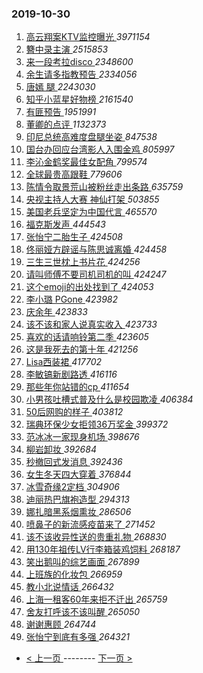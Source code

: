 ### 2019-10-30 
1. [ 高云翔案KTV监控曝光 ](https://s.weibo.com/weibo?q=%23%E9%AB%98%E4%BA%91%E7%BF%94%E6%A1%88KTV%E7%9B%91%E6%8E%A7%E6%9B%9D%E5%85%89%23&Refer=top) *3971154*
1. [ 簪中录主演 ](https://s.weibo.com/weibo?q=%23%E7%B0%AA%E4%B8%AD%E5%BD%95%E4%B8%BB%E6%BC%94%23&Refer=top) *2515853*
1. [ 来一段考拉disco ](https://s.weibo.com/weibo?q=%23%E6%9D%A5%E4%B8%80%E6%AE%B5%E8%80%83%E6%8B%89disco%23&topic_ad=1&Refer=top) *2348600*
1. [ 余生请多指教预告 ](https://s.weibo.com/weibo?q=%23%E4%BD%99%E7%94%9F%E8%AF%B7%E5%A4%9A%E6%8C%87%E6%95%99%E9%A2%84%E5%91%8A%23&Refer=top) *2334056*
1. [ 唐嫣 腿 ](https://s.weibo.com/weibo?q=%E5%94%90%E5%AB%A3%20%E8%85%BF&Refer=top) *2243030*
1. [ 知乎小蓝星好物榜 ](https://s.weibo.com/weibo?q=%23%E7%9F%A5%E4%B9%8E%E5%B0%8F%E8%93%9D%E6%98%9F%E5%A5%BD%E7%89%A9%E6%A6%9C%23&topic_ad=1&Refer=top) *2161540*
1. [ 有匪预告 ](https://s.weibo.com/weibo?q=%23%E6%9C%89%E5%8C%AA%E9%A2%84%E5%91%8A%23&Refer=top) *1951991*
1. [ 董卿的点评 ](https://s.weibo.com/weibo?q=%E8%91%A3%E5%8D%BF%E7%9A%84%E7%82%B9%E8%AF%84&Refer=top) *1132373*
1. [ 印尼总统高难度盘腿坐姿 ](https://s.weibo.com/weibo?q=%23%E5%8D%B0%E5%B0%BC%E6%80%BB%E7%BB%9F%E9%AB%98%E9%9A%BE%E5%BA%A6%E7%9B%98%E8%85%BF%E5%9D%90%E5%A7%BF%23&Refer=top) *847538*
1. [ 国台办回应台湾影人入围金鸡 ](https://s.weibo.com/weibo?q=%23%E5%9B%BD%E5%8F%B0%E5%8A%9E%E5%9B%9E%E5%BA%94%E5%8F%B0%E6%B9%BE%E5%BD%B1%E4%BA%BA%E5%85%A5%E5%9B%B4%E9%87%91%E9%B8%A1%23&Refer=top) *805997*
1. [ 李沁金鹤奖最佳女配角 ](https://s.weibo.com/weibo?q=%23%E6%9D%8E%E6%B2%81%E9%87%91%E9%B9%A4%E5%A5%96%E6%9C%80%E4%BD%B3%E5%A5%B3%E9%85%8D%E8%A7%92%23&Refer=top) *799574*
1. [ 全球最贵高跟鞋 ](https://s.weibo.com/weibo?q=%23%E5%85%A8%E7%90%83%E6%9C%80%E8%B4%B5%E9%AB%98%E8%B7%9F%E9%9E%8B%23&Refer=top) *779606*
1. [ 陈情令取景荒山被粉丝走出条路 ](https://s.weibo.com/weibo?q=%23%E9%99%88%E6%83%85%E4%BB%A4%E5%8F%96%E6%99%AF%E8%8D%92%E5%B1%B1%E8%A2%AB%E7%B2%89%E4%B8%9D%E8%B5%B0%E5%87%BA%E6%9D%A1%E8%B7%AF%23&Refer=top) *635759*
1. [ 央视主持人大赛 神仙打架 ](https://s.weibo.com/weibo?q=%E5%A4%AE%E8%A7%86%E4%B8%BB%E6%8C%81%E4%BA%BA%E5%A4%A7%E8%B5%9B%20%E7%A5%9E%E4%BB%99%E6%89%93%E6%9E%B6&Refer=top) *503855*
1. [ 美国老兵坚定为中国代言 ](https://s.weibo.com/weibo?q=%23%E7%BE%8E%E5%9B%BD%E8%80%81%E5%85%B5%E5%9D%9A%E5%AE%9A%E4%B8%BA%E4%B8%AD%E5%9B%BD%E4%BB%A3%E8%A8%80%23&Refer=top) *465570*
1. [ 福克斯发声 ](https://s.weibo.com/weibo?q=%23%E7%A6%8F%E5%85%8B%E6%96%AF%E5%8F%91%E5%A3%B0%23&Refer=top) *444543*
1. [ 张怡宁二胎生子 ](https://s.weibo.com/weibo?q=%23%E5%BC%A0%E6%80%A1%E5%AE%81%E4%BA%8C%E8%83%8E%E7%94%9F%E5%AD%90%23&Refer=top) *424508*
1. [ 佟丽娅方辟谣与陈思诚离婚 ](https://s.weibo.com/weibo?q=%23%E4%BD%9F%E4%B8%BD%E5%A8%85%E6%96%B9%E8%BE%9F%E8%B0%A3%E4%B8%8E%E9%99%88%E6%80%9D%E8%AF%9A%E7%A6%BB%E5%A9%9A%23&Refer=top) *424458*
1. [ 三生三世枕上书片花 ](https://s.weibo.com/weibo?q=%23%E4%B8%89%E7%94%9F%E4%B8%89%E4%B8%96%E6%9E%95%E4%B8%8A%E4%B9%A6%E7%89%87%E8%8A%B1%23&Refer=top) *424256*
1. [ 请叫师傅不要司机司机的叫 ](https://s.weibo.com/weibo?q=%23%E8%AF%B7%E5%8F%AB%E5%B8%88%E5%82%85%E4%B8%8D%E8%A6%81%E5%8F%B8%E6%9C%BA%E5%8F%B8%E6%9C%BA%E7%9A%84%E5%8F%AB%23&Refer=top) *424247*
1. [ 这个emoji的出处找到了 ](https://s.weibo.com/weibo?q=%23%E8%BF%99%E4%B8%AAemoji%E7%9A%84%E5%87%BA%E5%A4%84%E6%89%BE%E5%88%B0%E4%BA%86%23&Refer=top) *424053*
1. [ 李小璐 PGone ](https://s.weibo.com/weibo?q=%E6%9D%8E%E5%B0%8F%E7%92%90%20PGone&Refer=top) *423982*
1. [ 庆余年 ](https://s.weibo.com/weibo?q=%E5%BA%86%E4%BD%99%E5%B9%B4&Refer=top) *423833*
1. [ 该不该和家人说真实收入 ](https://s.weibo.com/weibo?q=%23%E8%AF%A5%E4%B8%8D%E8%AF%A5%E5%92%8C%E5%AE%B6%E4%BA%BA%E8%AF%B4%E7%9C%9F%E5%AE%9E%E6%94%B6%E5%85%A5%23&Refer=top) *423733*
1. [ 喜欢的话请响铃第二季 ](https://s.weibo.com/weibo?q=%23%E5%96%9C%E6%AC%A2%E7%9A%84%E8%AF%9D%E8%AF%B7%E5%93%8D%E9%93%83%E7%AC%AC%E4%BA%8C%E5%AD%A3%23&Refer=top) *423605*
1. [ 这是我死去的第十年 ](https://s.weibo.com/weibo?q=%23%E8%BF%99%E6%98%AF%E6%88%91%E6%AD%BB%E5%8E%BB%E7%9A%84%E7%AC%AC%E5%8D%81%E5%B9%B4%23&Refer=top) *421256*
1. [ Lisa西装裙 ](https://s.weibo.com/weibo?q=%23Lisa%E8%A5%BF%E8%A3%85%E8%A3%99%23&Refer=top) *417702*
1. [ 李敏镐新剧路透 ](https://s.weibo.com/weibo?q=%23%E6%9D%8E%E6%95%8F%E9%95%90%E6%96%B0%E5%89%A7%E8%B7%AF%E9%80%8F%23&Refer=top) *416116*
1. [ 那些年你站错的cp ](https://s.weibo.com/weibo?q=%23%E9%82%A3%E4%BA%9B%E5%B9%B4%E4%BD%A0%E7%AB%99%E9%94%99%E7%9A%84cp%23&Refer=top) *411654*
1. [ 小男孩吐槽式普及什么是校园欺凌 ](https://s.weibo.com/weibo?q=%23%E5%B0%8F%E7%94%B7%E5%AD%A9%E5%90%90%E6%A7%BD%E5%BC%8F%E6%99%AE%E5%8F%8A%E4%BB%80%E4%B9%88%E6%98%AF%E6%A0%A1%E5%9B%AD%E6%AC%BA%E5%87%8C%23&Refer=top) *406384*
1. [ 50后网购的样子 ](https://s.weibo.com/weibo?q=%2350%E5%90%8E%E7%BD%91%E8%B4%AD%E7%9A%84%E6%A0%B7%E5%AD%90%23&Refer=top) *403812*
1. [ 瑞典环保少女拒领36万奖金 ](https://s.weibo.com/weibo?q=%23%E7%91%9E%E5%85%B8%E7%8E%AF%E4%BF%9D%E5%B0%91%E5%A5%B3%E6%8B%92%E9%A2%8636%E4%B8%87%E5%A5%96%E9%87%91%23&Refer=top) *399372*
1. [ 范冰冰一家现身机场 ](https://s.weibo.com/weibo?q=%23%E8%8C%83%E5%86%B0%E5%86%B0%E4%B8%80%E5%AE%B6%E7%8E%B0%E8%BA%AB%E6%9C%BA%E5%9C%BA%23&Refer=top) *398676*
1. [ 柳岩卸妆 ](https://s.weibo.com/weibo?q=%E6%9F%B3%E5%B2%A9%E5%8D%B8%E5%A6%86&Refer=top) *392684*
1. [ 秒撤回式发消息 ](https://s.weibo.com/weibo?q=%23%E7%A7%92%E6%92%A4%E5%9B%9E%E5%BC%8F%E5%8F%91%E6%B6%88%E6%81%AF%23&Refer=top) *392436*
1. [ 女生冬天四大穿着 ](https://s.weibo.com/weibo?q=%23%E5%A5%B3%E7%94%9F%E5%86%AC%E5%A4%A9%E5%9B%9B%E5%A4%A7%E7%A9%BF%E7%9D%80%23&Refer=top) *376844*
1. [ 冰雪奇缘2定档 ](https://s.weibo.com/weibo?q=%23%E5%86%B0%E9%9B%AA%E5%A5%87%E7%BC%982%E5%AE%9A%E6%A1%A3%23&Refer=top) *304906*
1. [ 迪丽热巴旗袍造型 ](https://s.weibo.com/weibo?q=%23%E8%BF%AA%E4%B8%BD%E7%83%AD%E5%B7%B4%E6%97%97%E8%A2%8D%E9%80%A0%E5%9E%8B%23&Refer=top) *294313*
1. [ 娜扎暗黑系烟熏妆 ](https://s.weibo.com/weibo?q=%23%E5%A8%9C%E6%89%8E%E6%9A%97%E9%BB%91%E7%B3%BB%E7%83%9F%E7%86%8F%E5%A6%86%23&Refer=top) *286506*
1. [ 喷鼻子的新流感疫苗来了 ](https://s.weibo.com/weibo?q=%23%E5%96%B7%E9%BC%BB%E5%AD%90%E7%9A%84%E6%96%B0%E6%B5%81%E6%84%9F%E7%96%AB%E8%8B%97%E6%9D%A5%E4%BA%86%23&Refer=top) *271452*
1. [ 该不该收异性送的贵重礼物 ](https://s.weibo.com/weibo?q=%23%E8%AF%A5%E4%B8%8D%E8%AF%A5%E6%94%B6%E5%BC%82%E6%80%A7%E9%80%81%E7%9A%84%E8%B4%B5%E9%87%8D%E7%A4%BC%E7%89%A9%23&Refer=top) *268830*
1. [ 用130年祖传LV行李箱装鸡饲料 ](https://s.weibo.com/weibo?q=%E7%94%A8130%E5%B9%B4%E7%A5%96%E4%BC%A0LV%E8%A1%8C%E6%9D%8E%E7%AE%B1%E8%A3%85%E9%B8%A1%E9%A5%B2%E6%96%99&Refer=top) *268187*
1. [ 笑出鹅叫的综艺画面 ](https://s.weibo.com/weibo?q=%23%E7%AC%91%E5%87%BA%E9%B9%85%E5%8F%AB%E7%9A%84%E7%BB%BC%E8%89%BA%E7%94%BB%E9%9D%A2%23&Refer=top) *267899*
1. [ 上班族的化妆包 ](https://s.weibo.com/weibo?q=%23%E4%B8%8A%E7%8F%AD%E6%97%8F%E7%9A%84%E5%8C%96%E5%A6%86%E5%8C%85%23&Refer=top) *266959*
1. [ 教小北说情话 ](https://s.weibo.com/weibo?q=%23%E6%95%99%E5%B0%8F%E5%8C%97%E8%AF%B4%E6%83%85%E8%AF%9D%23&Refer=top) *266432*
1. [ 上海一租客60年来拒不迁出 ](https://s.weibo.com/weibo?q=%23%E4%B8%8A%E6%B5%B7%E4%B8%80%E7%A7%9F%E5%AE%A260%E5%B9%B4%E6%9D%A5%E6%8B%92%E4%B8%8D%E8%BF%81%E5%87%BA%23&Refer=top) *265759*
1. [ 舍友打呼该不该叫醒 ](https://s.weibo.com/weibo?q=%23%E8%88%8D%E5%8F%8B%E6%89%93%E5%91%BC%E8%AF%A5%E4%B8%8D%E8%AF%A5%E5%8F%AB%E9%86%92%23&Refer=top) *265050*
1. [ 谢谢惠顾 ](https://s.weibo.com/weibo?q=%E8%B0%A2%E8%B0%A2%E6%83%A0%E9%A1%BE&Refer=top) *264744*
1. [ 张怡宁到底有多强 ](https://s.weibo.com/weibo?q=%23%E5%BC%A0%E6%80%A1%E5%AE%81%E5%88%B0%E5%BA%95%E6%9C%89%E5%A4%9A%E5%BC%BA%23&Refer=top) *264321* 

- [ < 上一页 ](https://github.com/able8/weibo-hot-record/blob/master/2019-10-29.md) -------- [ 下一页 > ](https://github.com/able8/weibo-hot-record/blob/master/2019-10-31.md)